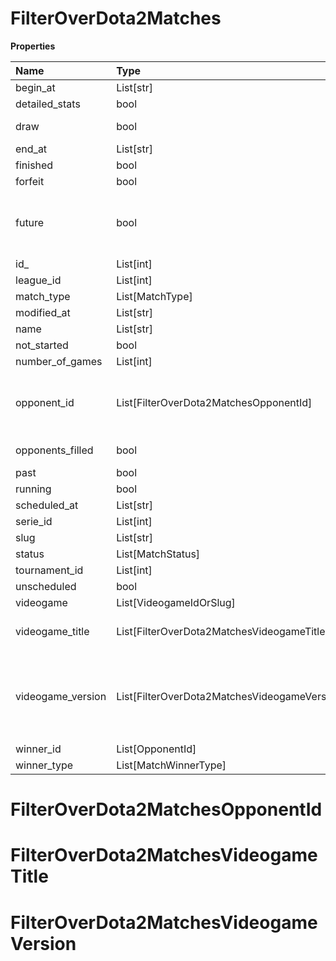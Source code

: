# FilterOverDota2Matches

**Properties**

| Name              | Type                                         | Required | Description                                                                                                                                                                                                               |
| :---------------- | :------------------------------------------- | :------- | :------------------------------------------------------------------------------------------------------------------------------------------------------------------------------------------------------------------------ |
| begin_at          | List[str]                                    | ❌       |                                                                                                                                                                                                                           |
| detailed_stats    | bool                                         | ❌       | Whether the match offers full stats                                                                                                                                                                                       |
| draw              | bool                                         | ❌       | Whether result of the match is a draw                                                                                                                                                                                     |
| end_at            | List[str]                                    | ❌       |                                                                                                                                                                                                                           |
| finished          | bool                                         | ❌       |                                                                                                                                                                                                                           |
| forfeit           | bool                                         | ❌       | Whether match was forfeited                                                                                                                                                                                               |
| future            | bool                                         | ❌       | `true` for future matches only, `false` for past matches only. <br/>Filtering is done on the `begin_at` value, so matches with `running` status will not appear if `true`.                                                |
| id\_              | List[int]                                    | ❌       |                                                                                                                                                                                                                           |
| league_id         | List[int]                                    | ❌       |                                                                                                                                                                                                                           |
| match_type        | List[MatchType]                              | ❌       |                                                                                                                                                                                                                           |
| modified_at       | List[str]                                    | ❌       |                                                                                                                                                                                                                           |
| name              | List[str]                                    | ❌       |                                                                                                                                                                                                                           |
| not_started       | bool                                         | ❌       |                                                                                                                                                                                                                           |
| number_of_games   | List[int]                                    | ❌       |                                                                                                                                                                                                                           |
| opponent_id       | List[FilterOverDota2MatchesOpponentId]       | ❌       | A Team or a Player (id or slug). You can use`filter[winner_type]=Team` or `filter[winner_type]=Player` to focus on teams or players.                                                                                      |
| opponents_filled  | bool                                         | ❌       | Whether a match has opponents filled i.e. opponents are not TBD.                                                                                                                                                          |
| past              | bool                                         | ❌       |                                                                                                                                                                                                                           |
| running           | bool                                         | ❌       |                                                                                                                                                                                                                           |
| scheduled_at      | List[str]                                    | ❌       |                                                                                                                                                                                                                           |
| serie_id          | List[int]                                    | ❌       |                                                                                                                                                                                                                           |
| slug              | List[str]                                    | ❌       |                                                                                                                                                                                                                           |
| status            | List[MatchStatus]                            | ❌       |                                                                                                                                                                                                                           |
| tournament_id     | List[int]                                    | ❌       |                                                                                                                                                                                                                           |
| unscheduled       | bool                                         | ❌       |                                                                                                                                                                                                                           |
| videogame         | List[VideogameIdOrSlug]                      | ❌       |                                                                                                                                                                                                                           |
| videogame_title   | List[FilterOverDota2MatchesVideogameTitle]   | ❌       | A videogame title id or slug. <br/>Only for `/csgo/*`, `/codmw/*`, `/fifa/*` and `/ow/*` endpoints <br/>                                                                                                                  |
| videogame_version | List[FilterOverDota2MatchesVideogameVersion] | ❌       | Filter by the names of videogame versions, all versions using `filter[videogame_version]=all`, or by the latest version using `filter[videogame_version]=latest` <br/>Only for `valorant/*` and `/lol/*` endpoints. <br/> |
| winner_id         | List[OpponentId]                             | ❌       |                                                                                                                                                                                                                           |
| winner_type       | List[MatchWinnerType]                        | ❌       |                                                                                                                                                                                                                           |

# FilterOverDota2MatchesOpponentId

# FilterOverDota2MatchesVideogameTitle

# FilterOverDota2MatchesVideogameVersion

<!-- This file was generated by liblab | https://liblab.com/ -->
